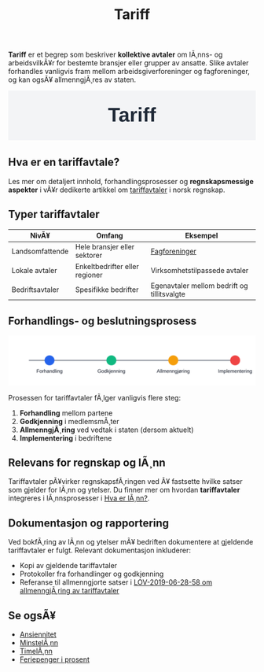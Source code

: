 ﻿---
title: "Tariff"
meta_title: "Tariff"
meta_description: '**Tariff** er et begrep som beskriver **kollektive avtaler** om lÃ¸nns- og arbeidsvilkÃ¥r for bestemte bransjer eller grupper av ansatte. Slike avtaler forhandl...'
slug: tariff
type: blog
layout: pages/single
---

**Tariff** er et begrep som beskriver **kollektive avtaler** om lÃ¸nns- og arbeidsvilkÃ¥r for bestemte bransjer eller grupper av ansatte. Slike avtaler forhandles vanligvis fram mellom arbeidsgiverforeninger og fagforeninger, og kan ogsÃ¥ allmenngjÃ¸res av staten.

![Tariff](tariff-image.svg)

## Hva er en tariffavtale?

Les mer om detaljert innhold, forhandlingsprosesser og **regnskapsmessige aspekter** i vÃ¥r dedikerte artikkel om [tariffavtaler](/blogs/regnskap/tariffavtale "Hva er en Tariffavtale? En Komplett Guide til Tariffavtaler") i norsk regnskap.

## Typer tariffavtaler

| NivÃ¥                   | Omfang                        | Eksempel                          |
|------------------------|-------------------------------|-----------------------------------|
| Landsomfattende        | Hele bransjer eller sektorer  | [Fagforeninger](/blogs/regnskap/hva-er-fagforening "Hva er Fagforening? En Guide til Fagforening") |
| Lokale avtaler         | Enkeltbedrifter eller regioner| Virksomhetstilpassede avtaler     |
| Bedriftsavtaler        | Spesifikke bedrifter          | Egenavtaler mellom bedrift og tillitsvalgte |

## Forhandlings- og beslutningsprosess

![Tariffforhandlingsprosess](tariff-timeline.svg)

Prosessen for tariffavtaler fÃ¸lger vanligvis flere steg:

1. **Forhandling** mellom partene
2. **Godkjenning** i medlemsmÃ¸ter
3. **AllmenngjÃ¸ring** ved vedtak i staten (dersom aktuelt)
4. **Implementering** i bedriftene

## Relevans for regnskap og lÃ¸nn

Tariffavtaler pÃ¥virker regnskapsfÃ¸ringen ved Ã¥ fastsette hvilke satser som gjelder for lÃ¸nn og ytelser. Du finner mer om hvordan **tariffavtaler** integreres i lÃ¸nnsprosesser i [Hva er lÃ¸nn?](/blogs/regnskap/hva-er-lonn "Hva er lÃ¸nn? Komplett Guide til LÃ¸nn i Regnskap").

## Dokumentasjon og rapportering

Ved bokfÃ¸ring av lÃ¸nn og ytelser mÃ¥ bedriften dokumentere at gjeldende tariffavtaler er fulgt. Relevant dokumentasjon inkluderer:

* Kopi av gjeldende tariffavtaler
* Protokoller fra forhandlinger og godkjenning
* Referanse til allmenngjorte satser i [LOV-2019-06-28-58 om allmenngjÃ¸ring av tariffavtaler](/blogs/regnskap/hva-er-allmenngjoringsloven "Hva er AllmenngjÃ¸ringsloven?")

## Se ogsÃ¥

* [Ansiennitet](/blogs/regnskap/ansiennitet "Ansiennitet i Norsk Regnskap")
* [MinstelÃ¸nn](/blogs/regnskap/minstelonn "MinstelÃ¸nn i Regnskap")
* [TimelÃ¸nn](/blogs/regnskap/hva-er-timelonn "Hva er TimelÃ¸nn? Guide til TimelÃ¸nn og Overtid")
* [Feriepenger i prosent](/blogs/regnskap/feriepenger-i-prosent "Feriepenger i Prosent: Satser, Beregning og RegnskapsfÃ¸ring")
